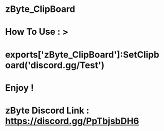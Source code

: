 # zByte_ClipBoard


# How To Use : > 



#  exports['zByte_ClipBoard']:SetClipboard('discord.gg/Test')  #



# Enjoy ! #



# zByte Discord Link : https://discord.gg/PpTbjsbDH6 #
